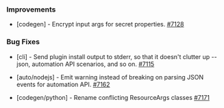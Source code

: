 ### Improvements

- [codegen] - Encrypt input args for secret properties.
  [#7128](https://github.com/pulumi/pulumi/pull/7128)

### Bug Fixes

- [cli] - Send plugin install output to stderr, so that it doesn't
  clutter up --json, automation API scenarios, and so on.
  [#7115](https://github.com/pulumi/pulumi/pull/7115)

- [auto/nodejs] - Emit warning instead of breaking on parsing JSON events for automation API.
  [#7162](https://github.com/pulumi/pulumi/pull/7162)

- [codegen/python] - Rename conflicting ResourceArgs classes
  [#7171](https://github.com/pulumi/pulumi/pull/7171)
